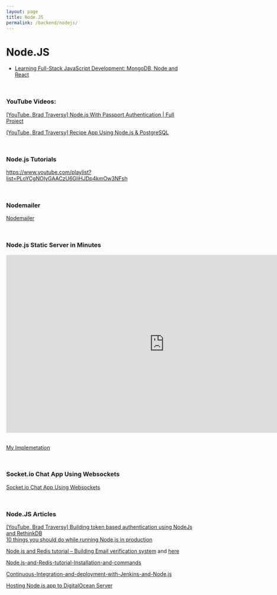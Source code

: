 ```yaml
---
layout: page
title: Node.JS
permalink: /backend/nodejs/
---
```


# Node.JS

<ul>
    <li><a href="/backend/nodejs/2016/learning-full-stack-javascript-development/">Learning Full-Stack JavaScript Development: MongoDB, Node and React</a></li>
</ul>


<br/>

### YouTube Videos:

<a href="https://www.youtube.com/watch?v=6FOq4cUdH8k">[YouTube, Brad Traversy] Node.js With Passport Authentication | Full Project</a>

<a href="https://www.youtube.com/playlist?list=PLillGF-RfqbaEmlPcX5e_ejaK7Y5MydkW">[YouTube, Brad Traversy] Recipe App Using Node.js & PostgreSQL</a>

<br/>

### Node.js Tutorials

https://www.youtube.com/playlist?list=PLoYCgNOIyGAACzU6GliHJDp4kmOw3NFsh


<br/>

### Nodemailer

<a href="/backend/nodejs/nodemailer/">Nodemailer</a>



<br/>

### Node.js Static Server in Minutes

<div align="center">
    <iframe width="853" height="480" src="https://www.youtube.com/embed/Moy6QIpp7Zw" frameborder="0" allowfullscreen></iframe>
</div>

<br/>

<a href="https://jsdev.org/backend/nodejs/static-server/">My Implemetation</a>


<br/>

### Socket.io Chat App Using Websockets

<a href="http://www.youtube.com/watch?v=tHbCkikFfDE" rel="nofollow">Socket.io Chat App Using Websockets</a>


<br/>

### Node.JS Articles

<a href="https://codeforgeek.com/2016/08/token-based-authentication-using-nodejs-rethinkdb/" rel="nofollow">[YouTube, Brad Traversy] Building token based authentication using NodeJs and RethinkDB</a>  
<a href="https://codeforgeek.com/2016/09/10-things-running-node-js-production/" rel="nofollow">10 things you should do while running Node.js in production</a>  

<a href="https://codeforgeek.com/2016/06/node-js-redis-tutorial-building-email-verification-system/" rel="nofollow">Node.js and Redis tutorial – Building Email verification system</a> and <a href="https://codeforgeek.com/2016/06/nodejs-mandrill-integration/" rel="nofollow">here</a>  

<a href="https://codeforgeek.com/2016/06/node-js-redis-tutorial-installation-commands/" rel="nofollow">Node.js-and-Redis-tutorial-Installation-and-commands</a>  

<a href="https://codeforgeek.com/2016/04/continuous-integration-deployment-jenkins-node-js/" rel="nofollow">Continuous-Integration-and-deployment-with-Jenkins-and-Node.js</a>  

<a href="https://codeforgeek.com/2016/03/hosting-node-js-app-to-digitalocean-server/" rel="nofollow">Hosting Node.js app to DigitalOcean Server</a>  
